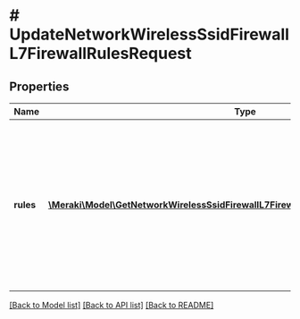 # # UpdateNetworkWirelessSsidFirewallL7FirewallRulesRequest

## Properties

Name | Type | Description | Notes
------------ | ------------- | ------------- | -------------
**rules** | [**\Meraki\Model\GetNetworkWirelessSsidFirewallL7FirewallRules200ResponseRulesInner[]**](GetNetworkWirelessSsidFirewallL7FirewallRules200ResponseRulesInner.md) | An array of L7 firewall rules for this SSID. Rules will get applied in the same order user has specified in request. Empty array will clear the L7 firewall rule configuration. | [optional]

[[Back to Model list]](../../README.md#models) [[Back to API list]](../../README.md#endpoints) [[Back to README]](../../README.md)
